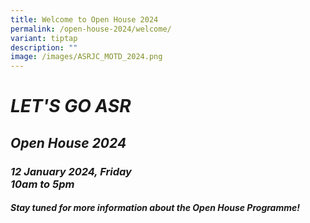 ```yaml
---
title: Welcome to Open House 2024
permalink: /open-house-2024/welcome/
variant: tiptap
description: ""
image: /images/ASRJC_MOTD_2024.png
---
```

<h1><strong><em>LET'S GO ASR </em></strong></h1><h2><strong><em>Open House 2024</em></strong></h2><h3><strong><em>12 January 2024, Friday</em></strong><br><strong><em>10am to 5pm</em></strong></h3><h4><strong><em>Stay tuned for more information about the Open House Programme!</em></strong></h4><h4></h4><h4></h4><p></p>